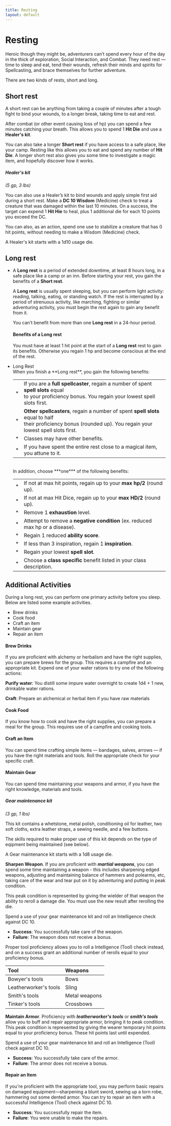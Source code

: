 ```yaml
---
title: Resting
layout: default
---
```



# Resting
Heroic though they might be, adventurers can’t spend every hour of the day in the thick of exploration, Social Interaction, and Combat. They need rest — time to sleep and eat, tend their wounds, refresh their minds and spirits for Spellcasting, and brace themselves for further adventure.

There are two kinds of rests, short and long.

## Short rest
A short rest can be anything from taking a couple of minutes after a tough fight to bind your wounds, to a longer break, taking time to eat and rest.

After combat (or other event causing loss of hp) you can spend a few minutes catching your breath. This allows you to spend 1 **Hit Die** and use a **Healer's kit**.

You can also take a longer **Short rest** if you have access to a safe place, like your camp. Resting like this allows you to eat and spend any number of **Hit Die**. A longer short rest also gives you some time to investigate a magic item, and hopefully discover how it works.

<div class="descriptive" markdown="1">

##### Healer's kit
*(5 gp, 3 lbs)*

You can also use a Healer’s kit to bind wounds and apply simple first aid during a short rest. Make a **DC 10 Wisdom** (Medicine) check to treat a creature that was damaged within the last 10 minutes. On a success, the target can expend 1 **Hit Hie** to heal, plus 1 additional die for each 10 points you exceed the DC.

You can also, as an action, spend one use to stabilize a creature that has 0 hit points, without needing to make a Wisdom (Medicine) check.

A Healer's kit starts with a 1d10 usage die.

</div>


## Long rest

<div class="columnstwo">

-   A **Long rest** is a period of extended downtime, at least 8 hours long, in a safe place like a camp or an inn. Before starting your rest, you gain the benefits of a **Short rest**.

    A **Long rest** is usually spent sleeping, but you can perform light activity: reading, talking, eating, or standing watch. If the rest is interrupted by a period of strenuous activity, like marching, fighting or similar adventuring activity, you must begin the rest again to gain any benefit from it.

    You can’t benefit from more than one **Long rest** in a 24-hour period.

    #### Benefits of a Long rest
    You must have at least 1 hit point at the start of a **Long rest** rest to gain its benefits. Otherwise you regain 1 hp and become conscious at the end of the rest.

-   <div class="card multirest rest">
    <div class="card-title restHeading">Long Rest</div>
    <div class="card-subtitle restPad">
    When you finish a **Long rest**, you gain the following benefits:
    <div class="card-text restTable" markdown="1">

    |    |   |
    |:-: |:- |
    | * | If you are a **full spellcaster**, regain a number of spent **spell slots** equal<br/>to your proficiency bonus. You regain your lowest spell slots first.
    | * | **Other spellcasters**, regain a number of spent **spell slots** equal to half<br/>their proficiency bonus (rounded up). You regain your lowest spell slots first.
    | * | Classes may have other benefits.
    | * | If you have spent the entire rest close to a magical item, you attune to it.

    </div>
    </div>
    <div class="card-subtitle restPad">
    <br/>In addition, choose ***one*** of the following benefits:
    <div class="card-text restTable" markdown="1">

    |    |   |
    |:-: |:- |
    | * | If not at max hit points, regain up to your **max hp/2** (round up).
    | * | If not at max Hit Dice, regain up to your **max HD/2** (round up).
    | * | Remove 1 **exhaustion** level.
    | * | Attempt to remove a **negative condition** (ex. reduced max hp or a disease).
    | * | Regain 1 reduced **ability score**.
    | * | If less than 3 inspiration, regain 1 **inspiration**.
    | * | Regain your lowest **spell slot**.
    | * | Choose a **class specific** benefit listed in your class description.


    </div>
    </div>
    </div>

</div>


## Additional Activities
During a long rest, you can perform one primary activity before you sleep. Below are listed some example activities.

* Brew drinks
* Cook food
* Craft an item
* Maintain gear
* Repair an item

#### Brew Drinks
If you are proficient with alchemy or herbalism and have the right supplies, you can prepare brews for the group. This requires a campfire and an appropriate kit. Expend one of your water rations to try one of the following actions:

 **Purify water**: You distill some impure water overnight to create 1d4 + 1 new, drinkable water rations.

 **Craft**: Prepare an alchemical or herbal item if you have raw materials

#### Cook Food
If you know how to cook and have the right supplies, you can prepare a meal for the group. This requires use of a campfire and cooking tools.

#### Craft an Item
You can spend time crafting simple items — bandages, salves, arrows — if you have the right materials and tools. Roll the appropriate check for your specific craft.

#### Maintain Gear
You can spend time maintaining your weapons and armor, if you have the right knowledge, materials and tools.

<div class="descriptive" markdown="1">

##### Gear maintenance kit
*(3 gp, 1 lbs)*

This kit contains a whetstone, metal polish, conditioning oil for leather, two soft cloths, extra leather straps, a sewing needle, and a few buttons.

The skills required to make proper use of this kit depends on the type of eqipment being maintained (see below).

A Gear maintenance kit starts with a 1d8 usage die.

</div>


**Sharpen Weapon**. If you are proficient with ***martial weapons***, you can spend some time maintaining a weapon - this includes sharpening edged weapons, adjusting and maintaining balance of hammers and polearms, etc, taking care of the wear and tear put on it by adventuring and putting in peak condition.

This peak condition is represented by giving the wielder of that weapon the ability to reroll a damage die. You must use the new result after rerolling the die.

Spend a use of your gear maintenance kit and roll an Intelligence check against DC 10.
* **Success**: You successfully take care of the weapon.
* **Failure**: The weapon does not receive a bonus.

Proper tool proficiency allows you to roll a Intelligence (Tool) check instead, and on a success grant an additional number of rerolls equal to your proficiency bonus.


| Tool | Weapons |
| :--- | :------ |
| Bowyer's tools | Bows
| Leatherworker's tools | Sling
| Smith's tools | Metal weapons
| Tinker's tools | Crossbows


**Maintain Armor**. Proficiency with ***leatherworker's tools*** or ***smith's tools*** allow you to buff and repair appropriate armor, bringing it to peak condition. This peak condition is represented by giving the wearer temporary hit points equal to your proficiency bonus. These hit points last until expended.

Spend a use of your gear maintenance kit and roll an Intelligence (Tool) check against DC 10.
* **Success**: You successfully take care of the armor.
* **Failure**: The armor does not receive a bonus.

#### Repair an Item
If you're proficient with the appropriate tool, you may perform basic repairs on damaged equipment—sharpening a blunt sword, sewing up a torn robe, hammering out some dented armor. You can try to repair an item with a successful Intelligence (Tool) check against DC 10.
* **Success**: You successfully repair the item.
* **Failure**: You were unable to make the repairs.






